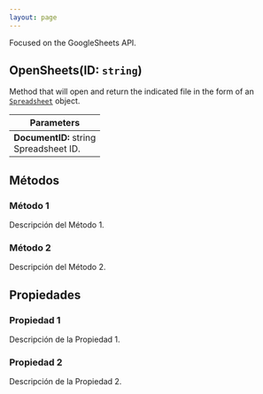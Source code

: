 ```yaml
---
layout: page
---
```

Focused on the GoogleSheets API.

## OpenSheets(ID: `string`)
Method that will open and return the indicated file in the form of an [`Spreadsheet`]() object.

|   Parameters  |
|   ----    |
|   **DocumentID:** string <br> Spreadsheet ID.  |

## Métodos

### Método 1
<div id="metodo1"></div>
Descripción del Método 1.

### Método 2
<div id="metodo2"></div>
Descripción del Método 2.

## Propiedades

### Propiedad 1
<div id="propiedad1"></div>
Descripción de la Propiedad 1.

### Propiedad 2
<div id="propiedad2"></div>
Descripción de la Propiedad 2.
